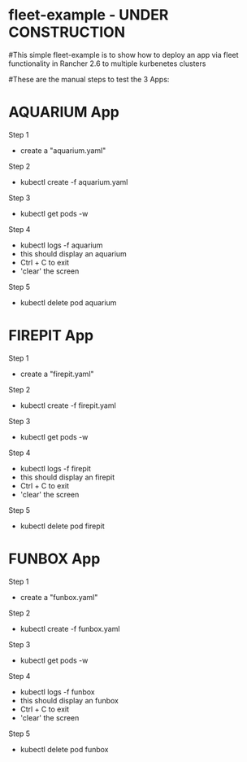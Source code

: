 # fleet-example - UNDER CONSTRUCTION

#This simple fleet-example is to show how to deploy an app via fleet functionality in Rancher 2.6 to multiple kurbenetes clusters

#These are the manual steps to test the 3 Apps:

AQUARIUM App
============

Step 1
- create a "aquarium.yaml"

Step 2
- kubectl create -f aquarium.yaml

Step 3
- kubectl get pods -w

Step 4
- kubectl logs -f aquarium
- this should display an aquarium
- Ctrl + C to exit
- 'clear' the screen

Step 5 
- kubectl delete pod aquarium

FIREPIT App
===========

Step 1
- create a "firepit.yaml"

Step 2
- kubectl create -f firepit.yaml

Step 3
- kubectl get pods -w

Step 4
- kubectl logs -f firepit
- this should display an firepit
- Ctrl + C to exit
- 'clear' the screen

Step 5 
- kubectl delete pod firepit

FUNBOX App
===========

Step 1
- create a "funbox.yaml"

Step 2
- kubectl create -f funbox.yaml

Step 3
- kubectl get pods -w

Step 4
- kubectl logs -f funbox
- this should display an funbox
- Ctrl + C to exit
- 'clear' the screen

Step 5 
- kubectl delete pod funbox

